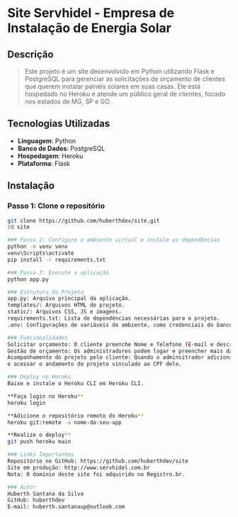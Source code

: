 # Site Servhidel - Empresa de Instalação de Energia Solar

## Descrição

> Este projeto é um site desenvolvido em Python utilizando Flask e PostgreSQL para gerenciar as solicitações de orçamento de clientes que querem instalar painéis solares em suas casas. Ele está hospedado no Heroku e atende um público geral de clientes, focado nos estados de MG, SP e GO.

## Tecnologias Utilizadas

- **Linguagem**: Python
- **Banco de Dados**: PostgreSQL
- **Hospedagem**: Heroku
- **Plataforma**: Flask

## Instalação

### Passo 1: Clone o repositório

```bash
git clone https://github.com/huberthdev/site.git
cd site

### Passo 2: Configure o ambiente virtual e instale as dependências
python -m venv venv
venv\Scripts\activate
pip install -r requirements.txt

### Passo 3: Execute a aplicação
python app.py

### Estrutura do Projeto
app.py: Arquivo principal da aplicação.
templates/: Arquivos HTML do projeto.
static/: Arquivos CSS, JS e imagens.
requirements.txt: Lista de dependências necessárias para o projeto.
.env: Configurações de variáveis de ambiente, como credenciais do banco de dados.

### Funcionalidades
Solicitar orçamento: O cliente preenche Nome e Telefone (E-mail e descrição é opcional) e clica no botão Solicitar Orçamento.
Gestão de orçamento: Os administradores podem logar e preencher mais dados do cliente, modificar o status do projeto da instalação ou excluir o projeto.
Acompanhamento do projeto pelo cliente: Quando o adminsitrador adiciona o CPF do cliente no projeto solicitado, automaticamente o cliente pode logar
e acessar o andamento do projeto vinculado ao CPF dele.

### Deploy no Heroku
Baixe e instale o Heroku CLI em Heroku CLI.

**Faça login no Heroku**
heroku login

**Adicione o repositório remoto do Heroku**
heroku git:remote -a nome-do-seu-app

**Realize o deploy**
git push heroku main

### Links Importantes
Repositório no GitHub: https://github.com/huberthdev/site
Site em produção: http://www.servhidel.com.br
Nota: O domínio deste site foi adquirido no Registro.br.

### Autor
Huberth Santana da Silva
GitHub: huberthdev
E-mail: huberth.santanaup@outlook.com
